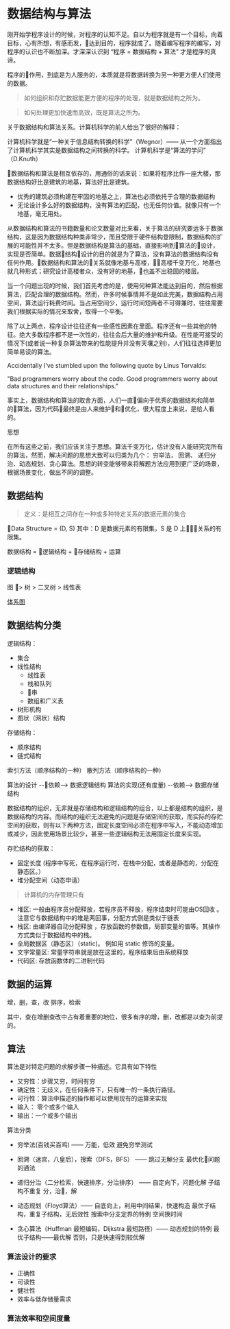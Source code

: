 # 数据结构与算法

刚开始学程序设计的时候，对程序的认知不足。自以为程序就是有一个目标，向着目标，心有所想，有感而发，达到目的，程序就成了。随着编写程序的编写，对程序的认识也不断加深。才深深认识到 “程序 = 数据结构 + 算法” 才是程序的真谛。

程序的作用，到底是为人服务的，本质就是将数据转换为另一种更方便人们使用的数据。

> 如何组织和存贮数据能更方便的程序的处理，就是数据结构之所为。

> 如何处理更加快速而高效，既是算法之所为。

关于数据结构和算法关系。计算机科学的前人给出了很好的解释：

计算机科学就是“一种关于信息结构转换的科学”（Wegnor）—— 从一个方面指出了计算机科学其实是数据结构之间转换的科学。
计算机科学是“算法的学问” （D.Knuth）

数据结构和算法是相互依存的，用通俗的话来说：如果将程序比作一座大楼，那数据结构好比是建筑的地基，算法好比是建筑。

- 优秀的建筑必须构建在牢固的地基之上，算法也必须依托于合理的数据结构
- 无论设计多么好的数据结构，没有算法的匹配，也无任何价值。就像只有一个地基，毫无用处。

从数据结构和算法的书籍数量和论文数量对比来看，关于算法的研究要远多于数据结构，这是因为数据结构种类非常少，而且受限于硬件结构登限制，数据结构的扩展的可能性并不太多。但是数据结构是算法的基础，直接影响到算法的设计，实现是否简单。数据结构设计的目的就是为了算法，没有算法的数据结构没有任何作用。数据结构和算法的关系就像地基与高楼，高楼千变万化，地基也就几种形式；研究设计高楼者众，没有好的地基，也盖不出稳固的楼层。

当一个问题出现的时候，我们首先考虑的是，使用何种算法能达到目的，然后根据算法，匹配合理的数据结构。然而，许多时候事情并不是如此完美，数据结构占用空间，算法运行耗费时间。当占用空间少，运行时间短两者不可得兼时，往往需要我们根据实际的情况来取舍，取得一个平衡。

除了以上两点，程序设计往往还有一些感性因素在里面。程序还有一些其他的特征。绝大多数程序都不是一次性的，往往会后大量的维护和升级。在性能可接受的情况下(或者说一种复杂算法带来的性能提升并没有天壤之别)，人们往往选择更加简单易读的算法。

Accidentally I've stumbled upon the following quote by Linus Torvalds:

"Bad programmers worry about the code. Good programmers worry about data structures and their relationships."

事实上，数据结构和算法的取舍方面，人们一直偏向于优秀的数据结构和简单的算法，因为代码最终是由人来维护和优化，很大程度上来说，是给人看的。

思想

在所有这些之前，我们应该关注于思想。算法千变万化，估计没有人能研究完所有的算法，然而，解决问题的思想大致可以归类为几个： 穷举法， 回溯、 递归分治、动态规划、贪心算法。思想的转变能够带来将解题方法应用到更广泛的场景，根据场景变化，做出不同的调整。


## 数据结构

> 定义：是相互之间存在一种或多种特定关系的数据元素的集合

Data Structure  = (D, S)
其中：D 是数据元素的有限集，S 是 D 上关系的有限集。



数据结构 = 逻辑结构 + 存储结构 + 运算

### 逻辑结构

图 > 树 > 二叉树 > 线性表


[体系图](./images/structure.png)
## 数据结构分类

逻辑结构：

- 集合
- 线性结构
    - 线性表
    - 栈和队列
    - 串
    - 数组和广义表
- 树形机构
- 图状（网状）结构

存储结构：

- 顺序结构
- 链式结构

索引方法（顺序结构的一种）
散列方法（顺序结构的一种）

算法的设计 --依赖--> 数据逻辑结构
算法的实现(还有度量) --依赖--> 数据存储结构

数据结构的组织，无非就是存储结构和逻辑结构的组合，以上都是结构的组织，是数据结构的内容。而结构的组织无法避免的问题是存储空间的获取，而实际的存贮空间的获取，则有以下两种方法，固定长度空间必须在程序中写入，不能动态增加或减少，因此使用场景比较少，甚至一些逻辑结构无法用固定长度来实现。

存贮结构的获取：

- 固定长度 (程序中写死，在程序运行时，在栈中分配，或者是静态的，分配在静态区。）
- 堆分配空间（动态申请）

> 计算机的内存管理只有
- 堆区: 一般由程序员分配释放，若程序员不释放，程序结束时可能由OS回收 。注意它与数据结构中的堆是两回事，分配方式倒是类似于链表
- 栈区: 由编译器自动分配释放 ，存放函数的参数值，局部变量的值等。其操作方式类似于数据结构中的栈。
- 全局数据区（静态区）（static)。 例如用 static 修饰的变量。
- 文字常量区: 常量字符串就是放在这里的，程序结束后由系统释放 
- 代码区: 存放函数体的二进制代码








## 数据的运算

增，删，查，改
排序，检索

其中，查在增删查改中占有着重要的地位，很多有序的增，删，改都是以查为前提的。


## 算法

算法是对特定问题的求解步骤一种描述。它具有如下特性

- 又穷性：步骤又穷，时间有穷
- 确定性：无歧义，在任何条件下，只有唯一的一条执行路径。
- 可行性：算法中描述的操作都可以使用现有的运算来实现
- 输入： 零个或多个输入
- 输出：一个或多个输出



算法分类

- 穷举法(百钱买百鸡) —— 万能，低效
  避免穷举测试
- 回溯（迷宫，八皇后），搜索（DFS，BFS）
 —— 跳过无解分支
 最优化问题的通法
- 递归分治（二分检索，快速排序，分治排序）
 —— 自定向下，问题化解
 子结构不重复
 分，治，解

- 动态规划（Floyd算法）—— 自底向上，利用中间结果，快速构造
 最优子结构，重复子结构，无后效性
 搜索中分支定界的特例
 空间换时间

- 贪心算法（Huffman 最短编码，Dijkstra 最短路径）—— 动态规划的特例
 最优子结构——最优解
 否则，只是快速得到较优解

### 算法设计的要求

- 正确性
- 可读性
- 健壮性
- 效率与低存储量需求

### 算法效率和空间度量

